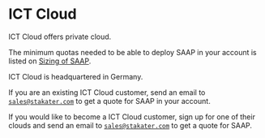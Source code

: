 # ICT Cloud

ICT Cloud offers private cloud.

The minimum quotas needed to be able to deploy SAAP in your account is listed on [Sizing of SAAP](../../for-administrators/plan-your-environment/sizing.md).

ICT Cloud is headquartered in Germany.

If you are an existing ICT Cloud customer, send an email to [`sales@stakater.com`](mailto:sales@stakater.com) to get a quote for SAAP in your account.

If you would like to become a ICT Cloud customer, sign up for one of their clouds and send an email to [`sales@stakater.com`](mailto:sales@stakater.com) to get a quote for SAAP.
